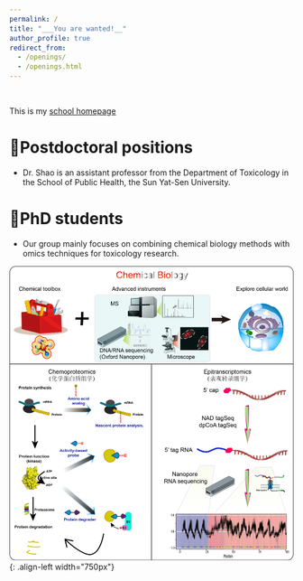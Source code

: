 ```yaml
---
permalink: /
title: "___You are wanted!__"
author_profile: true
redirect_from: 
  - /openings/
  - /openings.html
---
```

<br />

<p>This is my <a href="https://sph.sysu.edu.cn/teacher/2407">school homepage</a></p>
          
# __🥇Postdoctoral positions__   
* Dr. Shao is an assistant professor from the Department of Toxicology in the School of Public Health, the Sun Yat-Sen University.  
        

# __🥈PhD students__   
* Our group mainly focuses on combining chemical biology methods with omics techniques for toxicology research.
         
![chemical biology](/images/ChemBio.png){: .align-left width="750px"}  
